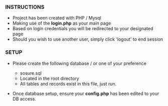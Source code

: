 ### INSTRUCTIONS ###

* Project has been created with PHP / Mysql
* Making use of the **login.php** as your main page
* Based on login credentials you will be redirected to your designated page
* Should you wish to use another user, simply click 'logout' to end session

### SETUP ###

* Please create the following database / or one of your preference
    * sosure.sql 
    * Located in the root directory
    * All tables and records exist in this file, just run.
    
* Once database setup, ensure your **config.php** has been edited to your DB access.

